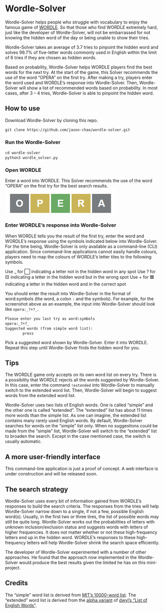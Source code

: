 # Wordle-Solver
Wordle-Solver helps people who struggle with vocabulary to enjoy the famous game of [WORDLE](https://www.powerlanguage.co.uk/wordle/).  So that those who find WORDLE extremely hard, just like the developer of Wordle-Solver, will not be embarrassed for not knowing the hidden word of the day or being unable to show their tries.

Wordle-Solver takes an average of 3.7 tries to pinpoint the hidden word and solves 99.7% of five-letter words commonly used in English within the limit of 6 tries if they are chosen as hidden words. 

Based on probability, Wordle-Solver helps WORDLE players find the best words for the next try.  At the start of the game, this Solver recommends the use of the word “OPERA” on the first try.  After making a try, players enter the word used and WORDLE’s response into Wordle-Solver.   Then, Wordle-Solver will show a list of recommended words based on probability.  In most cases, after 3 – 4 tries, Wordle-Solver is able to pinpoint the hidden word.  

## How to use
Download Wordle-Solver by cloning this repo. 
```
git clone https://github.com/jason-chao/wordle-solver.git
```

### Run the Wordle-Solver
```
cd wordle-solver
python3 wordle_solver.py
```

### Open WORDLE
Enter a word into WORDLE.  This Solver recommends the use of the word “OPERA” on the first try for the best search results. 
![Sample WORDLE response to OPERA](wordle_response_example.png)

### Enter WORDLE’s response into Wordle-Solver
When WORDLE tells you the result of the first try, enter the word and WORDLE’s response using the symbols indicated below into Wordle-Solver.   For the time being, Wordle-Solver is only available as a command-line (CLI) application.  Since command-line applications cannot easily handle colours, players need to map the colours of WORDLE’s letter tiles to the following symbols.

Use _ for ⬜ indicating a letter not in the hidden word in any spot
Use ?  for 🟨 indicating a letter in the hidden word but in the wrong spot
Use + for 🟩 indicating a letter in the hidden word and in the correct spot

You should enter the result into Wordle-Solver in the format of word:symbols (the word, a colon `:` and the symbols).  For example, for the screenshot above as an example, the input into Wordle-Solver should look like `opera:_?+?_`.

```
Please enter you last try as word:symbols
opera:_?+?_
Suggested words (from simple word list):
        press
```

Pick a suggested word shown by Wordle-Solver.  Enter it into WORDLE.  Repeat this step until Wordle-Solver finds the hidden word for you.

## Tips
The WORDLE game only accepts on its own word list on every try.  There is a possibility that WORDLE rejects all the words suggested by Wordle-Solver.  In this case, enter the command `!extended` into Wordle-Solver to manually switch to the extended word list.  Then, Wordle-Solver will begin to suggest words from the extended word list.

Wordle-Solver uses two lists of English words.  One is called “simple” and the other one is called “extended”.  The “extended” list has about 11 times more words than the simple list.  As one can imagine, the extended list contains many rarely used English words.  By default, Wordle-Solver searches for words on the “simple” list only.  When no suggestions could be made from the “simple” list, Wordle-Solver will switch to the “extended” list to broaden the search.  Except in the case mentioned case, the switch is usually automatic.  
 
## A more user-friendly interface
This command-line application is just a proof of concept.  A web interface is under construction and will be released soon.

## The search strategy
Wordle-Solver uses every bit of information gained from WORDLE’s responses to build the search criteria.  The responses from the tries will help Wordle-Solver narrow down to a single, if not a few, possible English word(s).
Usually, in the first two or three tires, the list of possible words may still be quite long.  Wordle-Solver works out the probabilities of letters with unknown inclusion/exclusion status and suggests words with letters of higher frequencies.  It does not matter whether or not these high-frequency letters end up in the hidden word.   WORDLE’s responses to these high-frequency letters will help Wordle-Solver shrink the search space efficiently.

The developer of Wordle-Solver experimented with a number of other approaches.  He found that the approach now implemented in the Wordle-Solver would produce the best results given the limited he has on this mini-project.

## Credits
The “simple” word list is derived from [MIT’s 10000-word list](https://www.mit.edu/~ecprice/wordlist.10000).  The “extended” word list is derived from the [alpha variant](https://github.com/dwyl/english-words/blob/master/words_alpha.txt) of [dwyl’s “List of English Words”](https://github.com/dwyl/english-words). 
